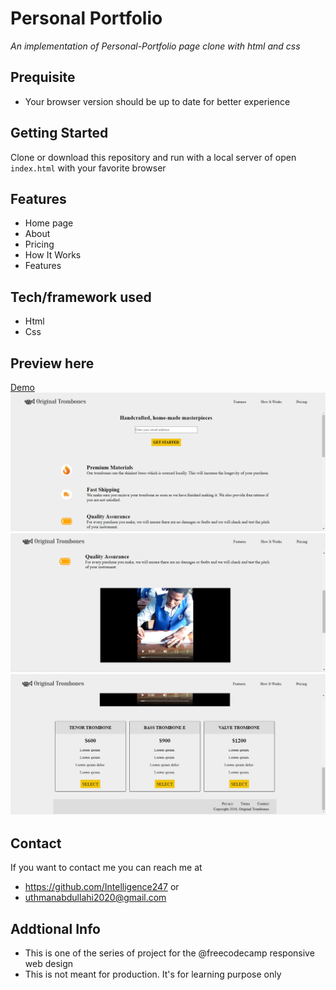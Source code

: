 # Personal Portfolio
*An implementation of Personal-Portfolio page clone with html and css*
## Prequisite
- Your browser version should be up to date for better experience
## Getting Started
Clone or download this repository and run with a local server of open `index.html` with your favorite browser
## Features
- Home page
- About
- Pricing
- How It Works
- Features
## Tech/framework used
- Html
- Css
## Preview here
[Demo](https://rawcdn.githack.com/Intelligence247/Portfolio/8085843be918a1a7163effc72f9aa3e40e3bcad6/index.html)
![screenshot](/media/sketch.png)
![screenshot](/media/sketch1.png)
![screenshot](/media/sketch2.png)
## Contact
If you want to contact me you can reach me at
- https://github.com/Intelligence247 or
- uthmanabdullahi2020@gmail.com
## Addtional Info
- This is one of the series of project for the @freecodecamp responsive web design 
- This is not meant for production. It's for learning purpose only